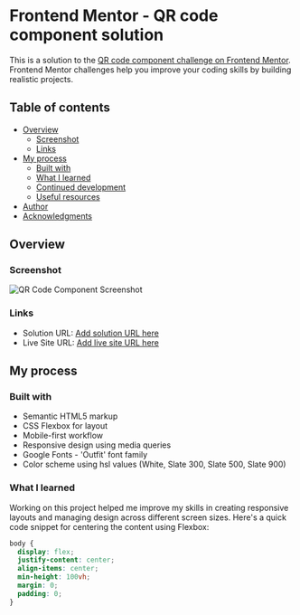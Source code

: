 # Frontend Mentor - QR code component solution

This is a solution to the [QR code component challenge on Frontend Mentor](https://www.frontendmentor.io/challenges/qr-code-component-iux_sIO_H). Frontend Mentor challenges help you improve your coding skills by building realistic projects.

## Table of contents

- [Overview](#overview)
  - [Screenshot](#screenshot)
  - [Links](#links)
- [My process](#my-process)
  - [Built with](#built-with)
  - [What I learned](#what-i-learned)
  - [Continued development](#continued-development)
  - [Useful resources](#useful-resources)
- [Author](#author)
- [Acknowledgments](#acknowledgments)

## Overview

### Screenshot

![QR Code Component Screenshot](./screenshot.jpg)

### Links

- Solution URL: [Add solution URL here](https://your-solution-url.com)
- Live Site URL: [Add live site URL here](https://your-live-site-url.com)

## My process

### Built with

- Semantic HTML5 markup
- CSS Flexbox for layout
- Mobile-first workflow
- Responsive design using media queries
- Google Fonts - 'Outfit' font family
- Color scheme using hsl values (White, Slate 300, Slate 500, Slate 900)

### What I learned

Working on this project helped me improve my skills in creating responsive layouts and managing design across different screen sizes. Here's a quick code snippet for centering the content using Flexbox:

```css
body {
  display: flex;
  justify-content: center;
  align-items: center;
  min-height: 100vh;
  margin: 0;
  padding: 0;
}
